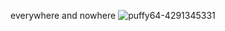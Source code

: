 everywhere and nowhere
![puffy64-4291345331](https://github.com/user-attachments/assets/8c978687-9efd-4457-ba01-70e54ade3d92)
